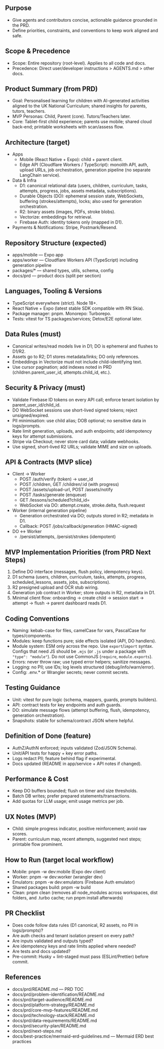 ## Purpose

- Give agents and contributors concise, actionable guidance grounded in the PRD.
- Define priorities, constraints, and conventions to keep work aligned and safe.

## Scope & Precedence

- Scope: Entire repository (root-level). Applies to all code and docs.
- Precedence: Direct user/developer instructions > AGENTS.md > other docs.

## Product Summary (from PRD)

- Goal: Personalised learning for children with AI-generated activities aligned to the UK National Curriculum; shared insights for parents, tutors, teachers.
- MVP Personas: Child, Parent (core). Tutors/Teachers later.
- Core: Tablet-first child experience; parents use mobile; shared cloud back-end; printable worksheets with scan/assess flow.

## Architecture (target)

- Apps
  - Mobile (React Native + Expo): child + parent client.
  - Edge API (Cloudflare Workers / TypeScript): monolith API, auth, upload URLs, job orchestration, generation pipeline (no separate LangChain service).
- Data & Infra
  - D1: canonical relational data (users, children, curriculum, tasks, attempts, progress, jobs, assets metadata, subscriptions).
  - Durable Objects (DO): ephemeral session state, WebSockets, buffering (strokes/attempts), locks; also used for generation orchestration.
  - R2: binary assets (images, PDFs, stroke blobs).
  - Vectorize: embeddings for retrieval.
  - Firebase Auth: identity tokens only (mapped in D1).
- Payments & Notifications: Stripe, Postmark/Resend.

## Repository Structure (expected)

- apps/mobile — Expo app
- apps/worker — Cloudflare Workers API (TypeScript) including generation pipeline
- packages/\* — shared types, utils, schema, config
- docs/prd — product docs (split per section)

## Languages, Tooling & Versions

- TypeScript everywhere (strict). Node 18+.
- React Native + Expo (latest stable SDK compatible with RN Skia).
- Package manager: pnpm. Monorepo: Turborepo.
- Tests: vitest for TS packages/services; Detox/E2E optional later.

## Data Rules (must)

- Canonical writes/read models live in D1; DO is ephemeral and flushes to D1/R2.
- Assets go to R2; D1 stores metadata/links; DO only references.
- Embeddings in Vectorize must not include child-identifying text.
- Use cursor pagination; add indexes noted in PRD (children.parent_user_id, attempts.child_id, etc.).

## Security & Privacy (must)

- Validate Firebase ID tokens on every API call; enforce tenant isolation by parent_user_id/child_id.
- DO WebSocket sessions use short-lived signed tokens; reject unsigned/expired.
- PII minimisation: use child alias; DOB optional; no sensitive data in logs/prompts.
- Rate limit generation, uploads, and auth endpoints; add idempotency keys for attempt submissions.
- Stripe via Checkout; never store card data; validate webhooks.
- Use signed, short-lived R2 URLs; validate MIME and size on uploads.

## API & Contracts (MVP slice)

- Client → Worker
  - POST /auth/verify (token) → user_id
  - POST /children, GET /children/:id (with progress)
  - POST /assets/upload-url, POST /assets/notify
  - POST /tasks/generate (enqueue)
  - GET /lessons/scheduled?child_id=
  - WebSocket via DO: attempt.create, stroke.delta, flush.request
- Worker (internal generation pipeline)
  - Generation orchestrated via DO; outputs stored in R2; metadata in D1.
  - Callback: POST /jobs/callback/generation (HMAC-signed)
- DO ↔ Worker
  - /persist/attempts, /persist/strokes (idempotent)

## MVP Implementation Priorities (from PRD Next Steps)

1. Define DO interface (messages, flush policy, idempotency keys).
2. D1 schema (users, children, curriculum, tasks, attempts, progress, scheduled_lessons, assets, jobs, subscriptions).
3. R2 presigned upload and OCR stub wiring.
4. Generation job contract in Worker; store outputs in R2, metadata in D1.
5. Minimal client flow: onboarding → create child → session start → attempt → flush → parent dashboard reads D1.

## Coding Conventions

- Naming: kebab-case for files, camelCase for vars, PascalCase for types/components.
- Modules: keep functions pure; side effects isolated (API, DO handlers).
- Module system: ESM only across the repo. Use `export`/`import` syntax. Configs that need JS should be `.mjs` (or `.js` under a package with `"type": "module"`). Do not use CommonJS (`require`, `module.exports`).
- Errors: never throw raw; use typed error helpers; sanitize messages.
- Logging: no PII; use IDs; log levels structured (debug/info/warn/error).
- Config: .env.\* or Wrangler secrets; never commit secrets.

## Testing Guidance

- Unit: vitest for pure logic (schema, mappers, guards, prompts builders).
- API: contract tests for key endpoints and auth guards.
- DO: simulate message flows (attempt buffering, flush, idempotency, generation orchestration).
- Snapshots: stable for schema/contract JSON where helpful.

## Definition of Done (feature)

- AuthZ/AuthN enforced; inputs validated (Zod/JSON Schema).
- Unit/API tests for happy + key error paths.
- Logs redact PII; feature behind flag if experimental.
- Docs updated (README in app/service + API notes if changed).

## Performance & Cost

- Keep DO buffers bounded; flush on timer and size thresholds.
- Batch DB writes; prefer prepared statements/transactions.
- Add quotas for LLM usage; emit usage metrics per job.

## UX Notes (MVP)

- Child: simple progress indicator, positive reinforcement; avoid raw scores.
- Parent: curriculum map, recent attempts, suggested next steps; printable flow prominent.

## How to Run (target local workflow)

- Mobile: pnpm -w dev:mobile (Expo dev client)
- Worker: pnpm -w dev:worker (wrangler dev)
- Emulators: pnpm -w dev:emulators (Firebase Auth emulator)
- Shared packages build: pnpm -w build
- Clean: pnpm clean (removes all node_modules across workspaces, dist folders, and .turbo cache; run pnpm install afterwards)

## PR Checklist

- Does code follow data rules (D1 canonical, R2 assets, no PII in logs/prompts)?
- Are auth checks and tenant isolation present on every path?
- Are inputs validated and outputs typed?
- Are idempotency keys and rate limits applied where needed?
- Are tests and docs updated?
- Pre-commit: Husky + lint-staged must pass (ESLint/Prettier) before commit.

## References

- docs/prd/README.md — PRD TOC
- docs/prd/problem-identification/README.md
- docs/prd/target-audience/README.md
- docs/prd/platform-strategy/README.md
- docs/prd/core-mvp-features/README.md
- docs/prd/technology-stack/README.md
- docs/prd/data-requirements/README.md
- docs/prd/security-plan/README.md
- docs/prd/next-steps.md
- docs/best-practice/mermaid-erd-guidelines.md — Mermaid ERD best practices
